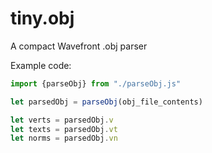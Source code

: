 # tiny.obj
A compact Wavefront .obj parser

Example code:
```js
import {parseObj} from "./parseObj.js"

let parsedObj = parseObj(obj_file_contents)

let verts = parsedObj.v
let texts = parsedObj.vt
let norms = parsedObj.vn
```
